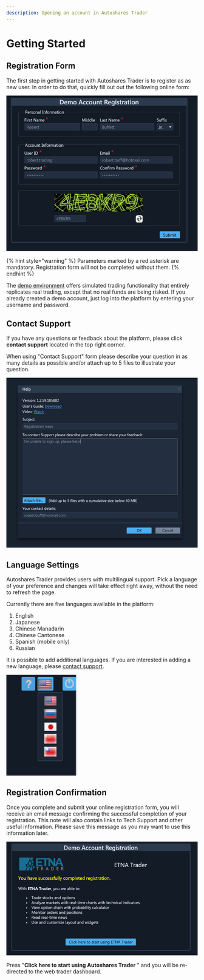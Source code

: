 ```yaml
---
description: Opening an account in Autoshares Trader
---
```


# Getting Started

## Registration Form

The first step in getting started with Autoshares Trader is to register as as new user. In order to do that, quickly fill out out the following online form:

![](../../.gitbook/assets/screenshot-2020-03-19-at-16.57.06.png)

{% hint style="warning" %}
Parameters marked by a red asterisk are mandatory. Registration form will not be completed without them.
{% endhint %}

The [demo environment](http://demo.etnatrader.com/User/LogOn?ReturnUrl=%2f) offers simulated trading functionality that entirely replicates real trading, except that no real funds are being risked. If you already created a demo account, just log into the platform by entering your username and password.

## **Contact Support**

If you have any questions or feedback about the platform, please click **contact support** located in the top right corner.

When using "Contact Support" form please describe your question in as many details as possible and/or attach up to 5 files to illustrate your question.

![](../../.gitbook/assets/screenshot-2020-03-19-at-17.03.00.png)

## **Language Settings**

Autoshares Trader provides users with multilingual support. Pick a language of your preference and changes will take effect right away, without the need to refresh the page.

Currently there are five languages available in the platform:

1. English
2. Japanese
3. Chinese Manadarin
4. Chinese Cantonese
5. Spanish \(mobile only\)
6. Russian

It is possible to add additional languages. If you are interested in adding a new language, please [contact support](https://www.etnasoft.com/contact-support/).

![](../../.gitbook/assets/screenshot-2020-03-19-at-17.01.52.png)

## Registration Confirmation

Once you complete and submit your online registration form, you will receive an email message confirming the successful completion of your registration. This note will also contain links to Tech Support and other useful information. Please save this message as you may want to use this information later.

![](../../.gitbook/assets/screenshot-2020-03-19-at-16.58.57.png)

Press "**Click here to start using Autoshares Trader** " and you will be re-directed to the web trader dashboard.

